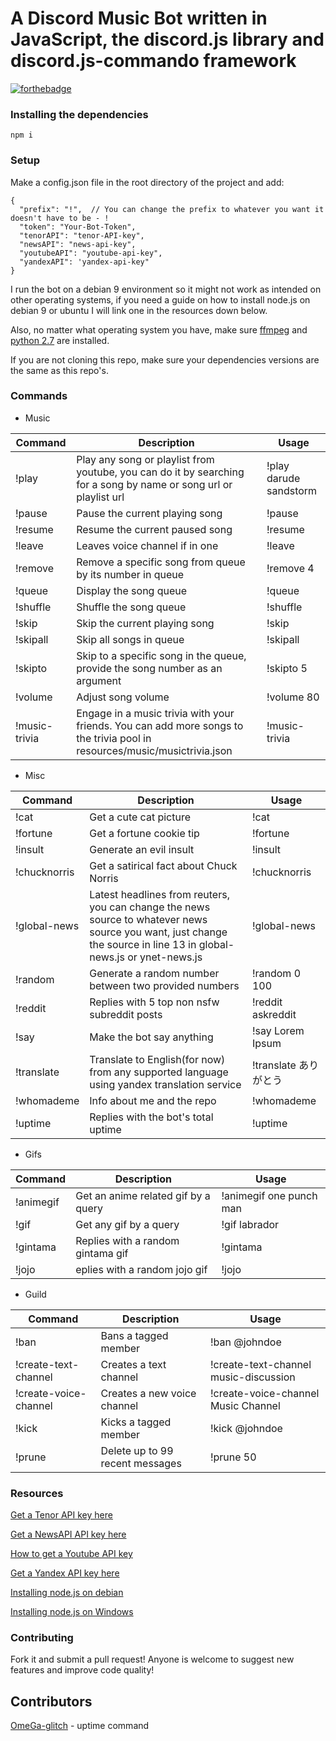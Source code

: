 # A Discord Music Bot written in JavaScript, the discord.js library and discord.js-commando framework

[![forthebadge](https://forthebadge.com/images/badges/made-with-javascript.svg)](https://forthebadge.com)

### Installing the dependencies

`npm i`

### Setup

Make a config.json file in the root directory of the project and add:

```
{
  "prefix": "!",  // You can change the prefix to whatever you want it doesn't have to be - !
  "token": "Your-Bot-Token",
  "tenorAPI": "tenor-API-key",
  "newsAPI": "news-api-key",
  "youtubeAPI": "youtube-api-key",
  "yandexAPI": 'yandex-api-key"
}
```

I run the bot on a debian 9 environment so it might not work as intended on other operating systems, if you need a guide on how to install node.js on debian 9 or ubuntu I will link one in the resources down below.

Also, no matter what operating system you have, make sure [ffmpeg](https://www.ffmpeg.org/download.html) and [python 2.7](https://www.python.org/downloads/) are installed.

If you are not cloning this repo, make sure your dependencies versions are the same as this repo's.

### Commands

- Music

|   Command    |   Description | Usage   |
| -----             |    ------           | -----          |
|!play              | Play any song or playlist from youtube, you can do it by searching for a song by name or song url or playlist url             | !play darude sandstorm    |
|!pause              | Pause the current playing song   | !pause          |
|!resume              |Resume the current paused song  |!resume           |
|!leave              | Leaves voice channel if in one              |!leave           |
|!remove              | Remove a specific song from queue by its number in queue |!remove 4           |
|!queue             | Display the song queue              |!queue           |
|!shuffle              |Shuffle the song queue               |!shuffle           |
|!skip              |Skip the current playing song               |!skip           |
|!skipall              |Skip all songs in queue               | !skipall          |
|!skipto              |Skip to a specific song in the queue, provide the song number as an argument   | !skipto 5  |
|!volume              |Adjust song volume                                                             |!volume 80  |
|!music-trivia        |Engage in a music trivia with your friends. You can add more songs to the trivia pool in resources/music/musictrivia.json|!music-trivia|


- Misc

|   Command    |   Description | Usage     |
| -----        |    ------     | -----     |
| !cat             | Get a cute cat picture              | !cat             |
| !fortune             | Get a fortune cookie tip              |   !fortune        |
| !insult             | Generate an evil insult        | !insult |
| !chucknorris       | Get a satirical fact about Chuck Norris  | !chucknorris|
| !global-news             | Latest headlines from reuters, you can change the news source to whatever news source you want, just change the source in line 13 in global-news.js or ynet-news.js| !global-news         |
| !random             | Generate a random number between two provided numbers              |!random 0 100           |
| !reddit             | Replies with 5 top non nsfw subreddit posts   | !reddit askreddit          |
| !say             |  Make the bot say anything             |!say Lorem Ipsum       |
| !translate             | Translate to English(for now) from any supported language using yandex translation service|!translate ありがとう           |
| !whomademe             |  Info about me and the repo       | !whomademe          |
| !uptime      | Replies with the bot's total uptime | !uptime |

- Gifs

|   Command    |   Description | Usage     |
| -----        |    ------     | -----     |
|!animegif              | Get an anime related gif by a query               |!animegif one punch man           |
|!gif              | Get any gif by a query              |!gif labrador           |
|!gintama              |Replies with a random gintama gif               |!gintama              |
|!jojo              |eplies with a random jojo gif               |!jojo             |

- Guild

|   Command    |   Description | Usage     |
| -----        |    ------     | --------------    |
| !ban             | Bans a tagged member              | !ban @johndoe          |
| !create-text-channel             | Creates a text channel              | !create-text-channel music-discussion          |
| !create-voice-channel             | Creates a new voice channel              | !create-voice-channel Music Channel         |
| !kick             | Kicks a tagged member              | !kick @johndoe          |
| !prune               | Delete up to 99 recent messages              | !prune 50          |

### Resources

[Get a Tenor API key here](https://tenor.com/developer/keyregistration)

[Get a NewsAPI API key here](https://newsapi.org/)

[How to get a Youtube API key](https://developers.google.com/youtube/v3/getting-started)

[Get a Yandex API key here](https://translate.yandex.com/developers/keys)

[Installing node.js on debian](https://www.digitalocean.com/community/tutorials/how-to-set-up-a-node-js-application-for-production-on-debian-9)

[Installing node.js on Windows](https://treehouse.github.io/installation-guides/windows/node-windows.html)

### Contributing

Fork it and submit a pull request!
Anyone is welcome to suggest new features and improve code quality!

## Contributors
[OmeGa-glitch](https://github.com/OmeGa-glitch) - uptime command
